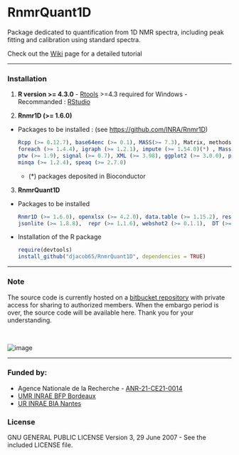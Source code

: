 # RnmrQuant1D
Package dedicated to quantification from 1D NMR spectra, including peak fitting and calibration using standard spectra.

Check out the [Wiki](https://github.com/djacob65/RnmrQuant1D/wiki/home/) page for a detailed tutorial

------

### Installation

1. **R version >= 4.3.0** - [Rtools](https://cran.r-project.org/bin/windows/Rtools/rtools44/rtools.html) >=4.3 required for Windows - Recommanded : [RStudio](https://posit.co/download/rstudio-desktop/)

2. **Rnmr1D (>= 1.6.0)**

* Packages to be installed : (see https://github.com/INRA/Rnmr1D)
  ```r
  Rcpp (>= 0.12.7), base64enc (>= 0.1), MASS(>= 7.3), Matrix, methods, scales, doParallel (>= 1.0.11), 
  foreach (>= 1.4.4), igraph (>= 1.2.1), impute (>= 1.54.0)(*) , MassSpecWavelet (>= 1.46.0)(*), 
  ptw (>= 1.9), signal (>= 0.7), XML (>= 3.98), ggplot2 (>= 3.0.0), plotly (>= 4.8.0), plyr (>= 1.8.4), 
  minqa (>= 1.2.4), speaq (>= 2.7.0)
  ```
    * (*) packages deposited in Bioconductor

3. **RnmrQuant1D**

* Packages to be installed
  ```r
  Rnmr1D (>= 1.6.0), openxlsx (>= 4.2.0), data.table (>= 1.15.2), reshape2 (>= 1.4.4),  digest (>= 0.6.35), 
  jsonlite (>= 1.8.8),  repr (>= 1.1.6), webshot2 (>= 0.1.1),  DT (>= 0.29), repr (>= 1.1.6), magrittr (>= 2.0.3)
  ```

* Installation of the R package
  ```r
  require(devtools)
  install_github("djacob65/RnmrQuant1D", dependencies = TRUE)

  ```

------

### Note

The source code is currently hosted on a [bitbucket repository](https://bitbucket.org/daniel_jacob/rnmrquant1d/) with private access for sharing to authorized members. When the embargo period is over, the source code will be available here. Thank you for your understanding.

<br>

![image](https://github.com/user-attachments/assets/e3642da6-1ec2-4968-9682-84cf38f83119)


------

### Funded by:

* Agence Nationale de la Recherche - [ANR-21-CE21-0014](https://anr.fr/Project-ANR-21-CE21-0014)
* [UMR INRAE BFP Bordeaux](https://eng-bfp.bordeaux-aquitaine.hub.inrae.fr/)
* [UR INRAE BIA Nantes](https://eng-ur-bia.angers-nantes.hub.inrae.fr/)

### License

GNU GENERAL PUBLIC LICENSE Version 3, 29 June 2007 - See the included LICENSE file.


